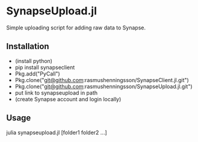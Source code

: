 # SynapseUpload.jl
Simple uploading script for adding raw data to Synapse.

## Installation
- (install python)
- pip install synapseclient
- Pkg.add("PyCall")
- Pkg.clone("git@github.com:rasmushenningsson/SynapseClient.jl.git")
- Pkg.clone("git@github.com:rasmushenningsson/SynapseUpload.jl.git")
- put link to synapseupload in path
- (create Synapse account and login locally)

## Usage
julia synapseupload.jl [folder1 folder2 ...]

